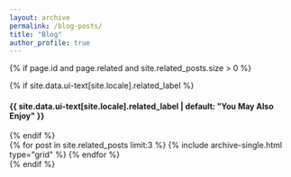```yaml
---
layout: archive
permalink: /blog-posts/
title: "Blog"
author_profile: true
---
```


{% if page.id and page.related and site.related_posts.size > 0 %}
  <div class="page___related">
    {% if site.data.ui-text[site.locale].related_label %}
      <h4 class="page__related-title">{{ site.data.ui-text[site.locale].related_label | default: "You May Also Enjoy" }}</h4>
    {% endif %}
    <div class="grid__wrapper">
      {% for post in site.related_posts limit:3 %}
        {% include archive-single.html type="grid" %}
      {% endfor %}
    </div>
  </div>
{% endif %}
